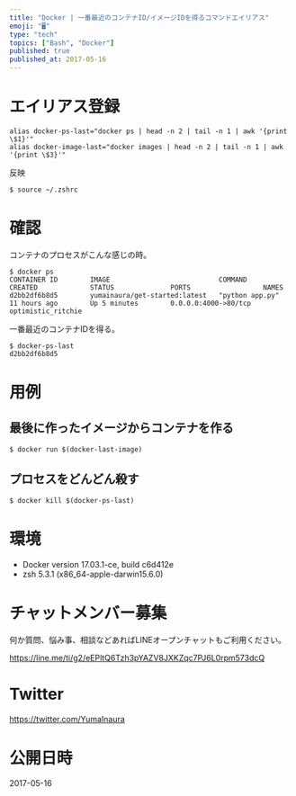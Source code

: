 ```yaml
---
title: "Docker | 一番最近のコンテナID/イメージIDを得るコマンドエイリアス"
emoji: "🖥"
type: "tech"
topics: ["Bash", "Docker"]
published: true
published_at: 2017-05-16
---
```


# エイリアス登録

```bash:~/.zshrc
alias docker-ps-last="docker ps | head -n 2 | tail -n 1 | awk '{print \$1}'"
alias docker-image-last="docker images | head -n 2 | tail -n 1 | awk '{print \$3}'"

```

反映

```
$ source ~/.zshrc
```

# 確認

コンテナのプロセスがこんな感じの時。

```
$ docker ps
CONTAINER ID        IMAGE                           COMMAND             CREATED             STATUS              PORTS                  NAMES
d2bb2df6b8d5        yumainaura/get-started:latest   "python app.py"     11 hours ago        Up 5 minutes        0.0.0.0:4000->80/tcp   optimistic_ritchie
```

一番最近のコンテナIDを得る。

```
$ docker-ps-last
d2bb2df6b8d5
```

# 用例

## 最後に作ったイメージからコンテナを作る

```
$ docker run $(docker-last-image)
```

## プロセスをどんどん殺す

```
$ docker kill $(docker-ps-last)
```

# 環境

- Docker version 17.03.1-ce, build c6d412e
- zsh 5.3.1 (x86_64-apple-darwin15.6.0)








<!-- Update From Qiita API -->

# チャットメンバー募集


何か質問、悩み事、相談などあればLINEオープンチャットもご利用ください。

https://line.me/ti/g2/eEPltQ6Tzh3pYAZV8JXKZqc7PJ6L0rpm573dcQ





# Twitter


https://twitter.com/YumaInaura


<!-- Update From Qiita API -->



# 公開日時

2017-05-16

